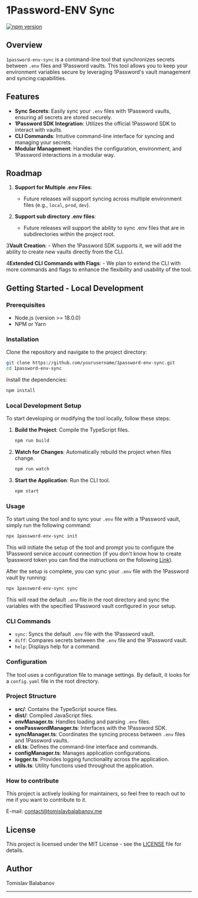 # 1Password-ENV Sync
[![npm version](https://badge.fury.io/js/1password-dot-env-sync.svg)](https://www.npmjs.com/package/1password-dot-env-sync)


## Overview

`1password-env-sync` is a command-line tool that synchronizes secrets between `.env` files and 1Password vaults. This tool allows you to keep your environment variables secure by leveraging 1Password's vault management and syncing capabilities.

## Features

- **Sync Secrets**: Easily sync your `.env` files with 1Password vaults, ensuring all secrets are stored securely.
- **1Password SDK Integration**: Utilizes the official 1Password SDK to interact with vaults.
- **CLI Commands**: Intuitive command-line interface for syncing and managing your secrets.
- **Modular Management**: Handles the configuration, environment, and 1Password interactions in a modular way.

## Roadmap

1. **Support for Multiple .env Files**:
    - Future releases will support syncing across multiple environment files (e.g., `local`, `prod`, `dev`).

2. **Support sub directory .env files**:
   -  Future releases will support the ability to sync .env files that are in subdirectories within the project root.

3**Vault Creation**:
    - When the 1Password SDK supports it, we will add the ability to create new vaults directly from the CLI.

4**Extended CLI Commands with Flags**:
    - We plan to extend the CLI with more commands and flags to enhance the flexibility and usability of the tool.


## Getting Started - Local Development

### Prerequisites

- Node.js (version >= 18.0.0)
- NPM or Yarn

### Installation

Clone the repository and navigate to the project directory:

```bash
git clone https://github.com/yourusername/1password-env-sync.git
cd 1password-env-sync
```

Install the dependencies:

```bash
npm install
```

### Local Development Setup

To start developing or modifying the tool locally, follow these steps:

1. **Build the Project**: Compile the TypeScript files.

   ```bash
   npm run build
   ```

2. **Watch for Changes**: Automatically rebuild the project when files change.

   ```bash
   npm run watch
   ```

3. **Start the Application**: Run the CLI tool.

   ```bash
   npm start
   ```

### Usage

To start using the tool and to sync your `.env` file with a 1Password vault, simply run the following command:
```bash
npx 1password-env-sync init
```
This will initiate the setup of the tool and prompt you to configure the 1Password service account connection (if you don't know how to create 1password token you can find the instructions on the following [Link](https://developer.1password.com/docs/service-accounts/get-started)).


After the setup is complete, you can sync your `.env` file with the 1Password vault by running:
```bash
npx 1password-env-sync sync
```

This will read the default `.env` file in the root directory and sync the variables with the specified 1Password vault configured in your setup.

### CLI Commands

- `sync`: Syncs the default `.env` file with the 1Password vault.
- `diff`: Compares secrets between the `.env` file and the 1Password vault.
- `help`: Displays help for a command.

### Configuration

The tool uses a configuration file to manage settings. By default, it looks for a `config.yaml` file in the root directory.

### Project Structure

- **src/**: Contains the TypeScript source files.
- **dist/**: Compiled JavaScript files.
- **envManager.ts**: Handles loading and parsing `.env` files.
- **onePasswordManager.ts**: Interfaces with the 1Password SDK.
- **syncManager.ts**: Coordinates the syncing process between `.env` files and 1Password vaults.
- **cli.ts**: Defines the command-line interface and commands.
- **configManager.ts**: Manages application configurations.
- **logger.ts**: Provides logging functionality across the application.
- **utils.ts**: Utility functions used throughout the application.


### How to contribute
This project is actively looking for maintainers, so feel free to reach out to me if you want to contribute to it.

E-mail: [contact@tomislavbalabanov.me](mailto:contact@tomislavbalabanov.me)

## License

This project is licensed under the MIT License - see the [LICENSE](LICENSE) file for details.

## Author

Tomislav Balabanov

---